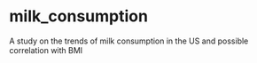 # milk_consumption
A study on the trends of milk consumption in the US and possible correlation with BMI
